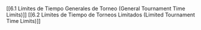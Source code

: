  [[6.1 Límites de Tiempo Generales de Torneo (General Tournament Time Limits)]]
 [[6.2 Límites de Tiempo de Torneos Limitados (Limited Tournament Time Limits)]]